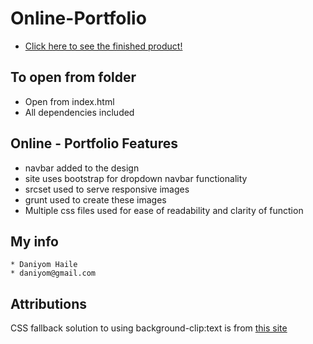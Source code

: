 # Online-Portfolio

* 	[Click here to see the finished product!](http://sallust.github.io/Online-Portfolio/)


## To open from folder

*	Open from index.html
*	All dependencies included

## Online - Portfolio Features

* navbar added to the design
* site uses bootstrap for dropdown navbar functionality
* srcset used to serve responsive images
* grunt used to create these images
* Multiple css files used for ease of readability and clarity of function

## My info
	* Daniyom Haile
	* daniyom@gmail.com

## Attributions
CSS fallback solution to using background-clip:text is from [this site](http://nimbupani.com/using-background-clip-for-text-with-css-fallback.html)

